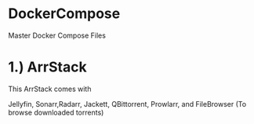 # DockerCompose

Master Docker Compose Files

# 1.) ArrStack

This ArrStack comes with

Jellyfin, Sonarr,Radarr, Jackett, QBittorrent, Prowlarr, and FileBrowser (To browse downloaded torrents)

